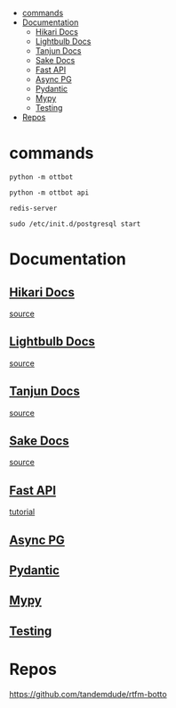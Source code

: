 - [commands](#commands)
- [Documentation](#documentation)
  - [Hikari Docs](#hikari-docs)
  - [Lightbulb Docs](#lightbulb-docs)
  - [Tanjun Docs](#tanjun-docs)
  - [Sake Docs](#sake-docs)
  - [Fast API](#fast-api)
  - [Async PG](#async-pg)
  - [Pydantic](#pydantic)
  - [Mypy](#mypy)
  - [Testing](#testing)
- [Repos](#repos)

# commands

```
python -m ottbot
```

```
python -m ottbot api
```

```
redis-server
```

```
sudo /etc/init.d/postgresql start
```

# Documentation

## [Hikari Docs](https://hikari-py.github.io/hikari/hikari/)

[source](https://github.com/hikari-py/hikari)

## [Lightbulb Docs](https://hikari-lightbulb.readthedocs.io/en/latest/)

[source](https://github.com/tandemdude/hikari-lightbulb)

## [Tanjun Docs](https://fasterspeeding.github.io/Tanjun/release/index.html)

[source](https://github.com/FasterSpeeding/Tanjun)

## [Sake Docs](https://fasterspeeding.github.io/Sake/)

[source](https://github.com/FasterSpeeding/Sake/)

## [Fast API](https://fastapi.tiangolo.com/)

[tutorial](https://www.youtube.com/watch?v=7t2alSnE2-I)

## [Async PG](https://magicstack.github.io/asyncpg/current/)

## [Pydantic](https://pydantic-docs.helpmanual.io/)

## [Mypy](https://mypy.readthedocs.io/en/stable/)

## [Testing](https://python.readthedocs.io/en/stable/library/unittest.html?highlight=re)

# Repos

https://github.com/tandemdude/rtfm-botto
